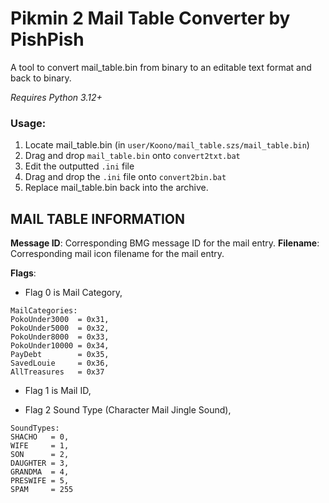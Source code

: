 # Pikmin 2 Mail Table Converter by PishPish

A tool to convert mail_table.bin from binary to an editable text format and back to binary.

*Requires Python 3.12+*

### Usage:
1. Locate mail_table.bin (in `user/Koono/mail_table.szs/mail_table.bin`)
2. Drag and drop `mail_table.bin` onto `convert2txt.bat`
3. Edit the outputted `.ini` file
4. Drag and drop the `.ini` file onto `convert2bin.bat`
5. Replace mail_table.bin back into the archive.

## MAIL TABLE INFORMATION
__Message ID__: Corresponding BMG message ID for the mail entry.
__Filename__: Corresponding mail icon filename for the mail entry.

__Flags__:
- Flag 0 is Mail Category,
```
MailCategories:
PokoUnder3000  = 0x31,
PokoUnder5000  = 0x32,
PokoUnder8000  = 0x33,
PokoUnder10000 = 0x34,
PayDebt        = 0x35,
SavedLouie     = 0x36,
AllTreasures   = 0x37
```

- Flag 1 is Mail ID,

- Flag 2 Sound Type (Character Mail Jingle Sound),
```
SoundTypes:
SHACHO   = 0,
WIFE     = 1,
SON      = 2,
DAUGHTER = 3,
GRANDMA  = 4,
PRESWIFE = 5,
SPAM     = 255
```
